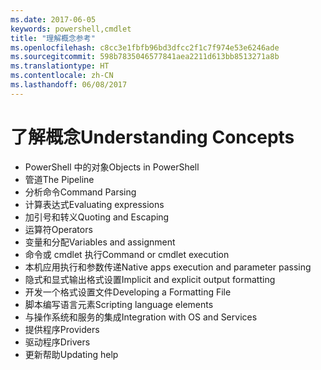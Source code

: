 ```yaml
---
ms.date: 2017-06-05
keywords: powershell,cmdlet
title: "理解概念参考"
ms.openlocfilehash: c8cc3e1fbfb96bd3dfcc2f1c7f974e53e6246ade
ms.sourcegitcommit: 598b7835046577841aea2211d613bb8513271a8b
ms.translationtype: HT
ms.contentlocale: zh-CN
ms.lasthandoff: 06/08/2017
---
```

# <a name="understanding-concepts"></a><span data-ttu-id="318e2-103">了解概念</span><span class="sxs-lookup"><span data-stu-id="318e2-103">Understanding Concepts</span></span>

*  <span data-ttu-id="318e2-104">PowerShell 中的对象</span><span class="sxs-lookup"><span data-stu-id="318e2-104">Objects in PowerShell</span></span>  
*  <span data-ttu-id="318e2-105">管道</span><span class="sxs-lookup"><span data-stu-id="318e2-105">The Pipeline</span></span>
*  <span data-ttu-id="318e2-106">分析命令</span><span class="sxs-lookup"><span data-stu-id="318e2-106">Command Parsing</span></span>
*  <span data-ttu-id="318e2-107">计算表达式</span><span class="sxs-lookup"><span data-stu-id="318e2-107">Evaluating expressions</span></span>
*  <span data-ttu-id="318e2-108">加引号和转义</span><span class="sxs-lookup"><span data-stu-id="318e2-108">Quoting and Escaping</span></span>
*  <span data-ttu-id="318e2-109">运算符</span><span class="sxs-lookup"><span data-stu-id="318e2-109">Operators</span></span>
*  <span data-ttu-id="318e2-110">变量和分配</span><span class="sxs-lookup"><span data-stu-id="318e2-110">Variables and assignment</span></span>
*  <span data-ttu-id="318e2-111">命令或 cmdlet 执行</span><span class="sxs-lookup"><span data-stu-id="318e2-111">Command or cmdlet execution</span></span>
*  <span data-ttu-id="318e2-112">本机应用执行和参数传递</span><span class="sxs-lookup"><span data-stu-id="318e2-112">Native apps execution and parameter passing</span></span>
*  <span data-ttu-id="318e2-113">隐式和显式输出格式设置</span><span class="sxs-lookup"><span data-stu-id="318e2-113">Implicit and explicit output formatting</span></span>
*  <span data-ttu-id="318e2-114">开发一个格式设置文件</span><span class="sxs-lookup"><span data-stu-id="318e2-114">Developing a Formatting File</span></span>
*  <span data-ttu-id="318e2-115">脚本编写语言元素</span><span class="sxs-lookup"><span data-stu-id="318e2-115">Scripting language elements</span></span>
*  <span data-ttu-id="318e2-116">与操作系统和服务的集成</span><span class="sxs-lookup"><span data-stu-id="318e2-116">Integration with OS and Services</span></span>
*  <span data-ttu-id="318e2-117">提供程序</span><span class="sxs-lookup"><span data-stu-id="318e2-117">Providers</span></span>
*  <span data-ttu-id="318e2-118">驱动程序</span><span class="sxs-lookup"><span data-stu-id="318e2-118">Drivers</span></span>
*  <span data-ttu-id="318e2-119">更新帮助</span><span class="sxs-lookup"><span data-stu-id="318e2-119">Updating help</span></span> 

